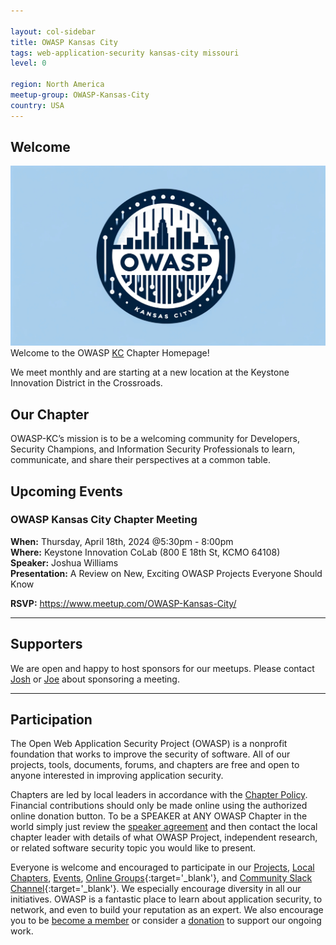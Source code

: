 ```yaml
---

layout: col-sidebar
title: OWASP Kansas City
tags: web-application-security kansas-city missouri
level: 0

region: North America
meetup-group: OWASP-Kansas-City
country: USA
---
```

## Welcome
![OWASP KC](assets/images/OWASPKCLogo.jpeg)
Welcome to the OWASP [KC](https://en.wikipedia.org/wiki/Kansas_City_metropolitan_area) Chapter Homepage!

We meet monthly and are starting at a new location at the Keystone Innovation District in the Crossroads.

## Our Chapter
OWASP-KC’s mission is to be a welcoming community for Developers, Security Champions, and Information Security Professionals to learn, communicate, and share their perspectives at a common table.

## Upcoming Events
### OWASP Kansas City Chapter Meeting
**When:** Thursday, April 18th, 2024 @5:30pm - 8:00pm  
**Where:** Keystone Innovation CoLab (800 E 18th St, KCMO 64108)  
**Speaker:**  Joshua Williams  
**Presentation:** A Review on New, Exciting OWASP Projects Everyone Should Know

**RSVP:** https://www.meetup.com/OWASP-Kansas-City/

---
## Supporters
We are open and happy to host sponsors for our meetups. Please contact [Josh](mailto:j.williams@owasp.org) or [Joe](mailto:joe.nicastro@owasp.org) about sponsoring a meeting.

---
## Participation

The Open Web Application Security Project (OWASP) is a nonprofit foundation that works to improve the security of 
software. All of our projects, tools, documents, forums, and chapters are free and open to anyone interested in 
improving application security. 

Chapters are led by local leaders in accordance with the [Chapter Policy](https://owasp.org/www-policy/). Financial contributions should only be made online using the authorized online donation button. To be a SPEAKER at ANY OWASP Chapter in the world simply just review the [speaker agreement](/www-policy/speaker-agreement) and then contact the local chapter leader with details of what OWASP Project, independent research, or related software security topic you would like to present.

Everyone is welcome and encouraged to participate in our [Projects](/projects), [Local Chapters](/chapters), [Events](/events), [Online Groups](https://groups.google.com/a/owasp.com/){:target='_blank'}, and [Community Slack Channel](https://owasp.slack.com/){:target='_blank'}. We especially encourage diversity in all our initiatives. OWASP is a fantastic place to learn about application security, to network, and even to build your reputation as an expert. We also encourage you to be [become a member](/membership) or consider a [donation](/donate) to support our ongoing work.
